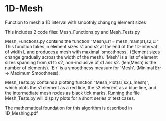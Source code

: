 # 1D-Mesh
Function to mesh a 1D interval with smoothly changing element sizes

This includes 2 code files: Mesh_Functions.py and Mesh_Tests.py

Mesh_Functions.py contains the function "Mesh,Err = mesh_main(s1,s2,L)"
This function takes in element sizes s1 and s2 at the end of the 1D-interval of width L and produces a mesh with maximal 'smoothness'. (Element sizes change gradually across the width of the mesh).
'Mesh' is a list of element sizes spanning from s1 to s2, non-inclusive of s1 and s2. (len(Mesh) is the number of elements).
'Err' is a smoothness measure for 'Mesh'. (Minimal Err -> Maximum Smoothness).

Mesh_Tests.py contains a plotting function "Mesh_Plot(s1,s2,L,mesh)", which plots the s1 element as a red line, the s2 element as a blue line, and the intermediate mesh nodes as black tick marks. Running the file Mesh_Tests.py will display plots for a short series of test cases.

The mathematical foundation for this algorithm is described in 1D_Meshing.pdf
